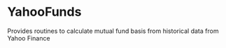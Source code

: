 # YahooFunds
Provides routines to calculate mutual fund basis from historical data from Yahoo Finance
